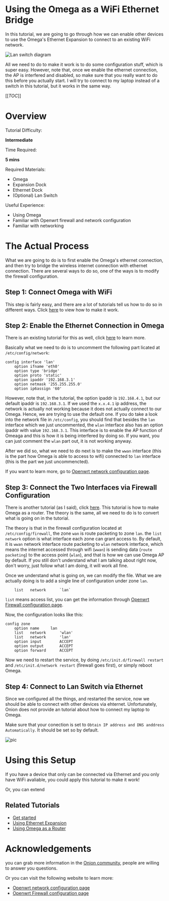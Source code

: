 # Using the Omega as a WiFi Ethernet Bridge

In this tutorial, we are going to go through how we can enable other devices to use the Omega's Ethernet Expansion to connect to an existing WiFi network.

![Lan switch diagram](https://community.onion.io/uploads/files/1460835842818-asus_omega_sw_wireless.png)

All we need to do to make it work is to do some configuration stuff, which is super easy. However, note that, once we enable the ethernet connection, the AP is interfered and disabled, so make sure that you really want to do this before you actually start. I will try to connect to my laptop instead of a switch in this tutorial, but it works in the same way.


[[_TOC_]]


[//]: # (Overview)

# Overview 

Tutorial Difficulty:

**Intermediate**

Time Required:

**5 mins**

Required Materials:
* Omega
* Expansion Dock
* Ethernet Dock
* (Optional) Lan Switch

Useful Experience:
* Using Omega
* Familiar with Openwrt firewall and network configuration
* Familiar with networking


[//]: # (The Actual Process)

# The Actual Process

What we are going to do is to first enable the Omega's ethernet connection, and then try to bridge the wireless internet connection with ethernet connection. There are several ways to do so, one of the ways is to modify the firewall configuration.


[//]: # (The Steps)

## Step 1: Connect Omega with WiFi

This step is fairly easy, and there are a lot of tutorials tell us how to do so in different ways. Click [here](../Get-Started) to view how to make it work.

[//]: # (Step 2)

## Step 2: Enable the Ethernet Connection in Omega

There is an existing tutorial for this as well, click [here](./Expansions/Using-the-Ethernet-Expansion) to learn more.

Basically what we need to do is to uncomment the following part licated at `/etc/config/network`:

```
config interface 'lan'
	option ifname 'eth0'
	option type 'bridge'
	option proto 'static'
	option ipaddr '192.168.3.1'
	option netmask '255.255.255.0'
	option ip6assign '60'
```

However, note that, in the tutorial, the option ipaddr is `192.168.4.1`, but our default ipaddr is `192.168.3.1`. If we used the `x.x.4.1` ip address, the network is actually not working because it does not actually connect to our Omega. Hence, we are trying to use the default one. If you do take a look into the network file in `/etc/config`, you should find that besides the `lan` interface which we just uncommented, the `wlan` interface also has an option ipaddr with value `192.168.3.1`. This interface is to enable the AP function of Omeaga and this is how it is being interfered by doing so. If you want, you can just comment the `wlan` part out, it is not working anyway.

After we did so, what we need to do next is to make the `wwan` interface (this is the part how Omega is able to access to wifi) connected to `lan` interface (this is the part we just uncommencted).

If you want to learn more, go to [Openwrt network configuration page](https://wiki.openwrt.org/doc/uci/network).

[//]: # (Step 3)

## Step 3: Connect the Two Interfaces via Firewall Configuration

There is another tutorial (as I said), click [here](https://wiki.onion.io/Tutorials/Using-Omega-As-A-Router). This tutorial is how to make Omega as a router. The theory is the same, all we need to do is to convert what is going on in the tutorial.

The theory is that in the firewall configuration located at `/etc/config/firewall`, the zone `wan` is route packeting to zone `lan`. the `list network` option is what interface each zone can grant access to. By default, it is `wwan` network interface route packeting to `wlan` network interface, which means the internet accessed through wifi (`wwan`) is sending data (`route packeting`) to the access point (`wlan`), and that is how we can use Omega AP by default. If you still don't understand what I am talking about right now, don't worry, just follow what I am doing, it will work all fine. 

Once we understand what is going on, we can modify the file. What we are actually doing is to add a single line of configuration under zone `lan`.

```
    list   network      `lan`
```

`list` means access list, you can get the information through [Openwrt Firewall configuration page](https://wiki.openwrt.org/doc/uci/firewall).

Now, the configuration looks like this:

```
config zone
    option name     lan
    list   network      'wlan'
    list   network      'lan'
    option input        ACCEPT
    option output       ACCEPT
    option forward      ACCEPT
```

Now we need to restart the service, by doing `/etc/init.d/firewall restart` and `/etc/init.d/network restart` (firewall goes first), or simply reboot Omega.

## Step 4: Connect to Lan Switch via Ethernet

Since we configured all the things, and restarted the service, now we should be able to connect with other devices via ehternet. Unfortunately, Onion does not provide an tutorial about how to connect my laptop to Omega.

Make sure that your conection is set to `Obtain IP address and DNS anddress Automatically`. It should be set so by default.

![pic](http://i.imgur.com/w8eakGG.png?1)


[//]: # (Using the Project)

# Using this Setup

If you have a device that only can be connected via Ethernet and you only have WiFi avaliable, you could apply this tutorial to make it work!

Or, you can extend 

## Related Tutorials

* [Get started](../Get-Started)
* [Using Ethernet Expansion](./Expansions/Using-the-Ethernet-Expansion)
* [Using Omega as a Router](./Using-Omega-As-A-Router)


[//]: # (Acknowledgements)

# Acknowledgements

you can grab more information in the [Onion community](https://community.onion.io/topic/694/wireless-setup), people are willing to answer you questions.

Or you can visit the following website to learn more:
* [Openwrt network configuration page](https://wiki.openwrt.org/doc/uci/network)
* [Openwrt Firewall configuration page](https://wiki.openwrt.org/doc/uci/firewall)
